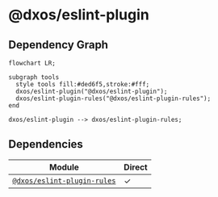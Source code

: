 # @dxos/eslint-plugin


## Dependency Graph
```mermaid
flowchart LR;

subgraph tools
  style tools fill:#ded6f5,stroke:#fff;
  dxos/eslint-plugin("@dxos/eslint-plugin");
  dxos/eslint-plugin-rules("@dxos/eslint-plugin-rules");
end

dxos/eslint-plugin --> dxos/eslint-plugin-rules;
```
## Dependencies
| Module | Direct |
|---|---|
| [`@dxos/eslint-plugin-rules`](../../eslint-rules/docs/README.md) | &check; |
